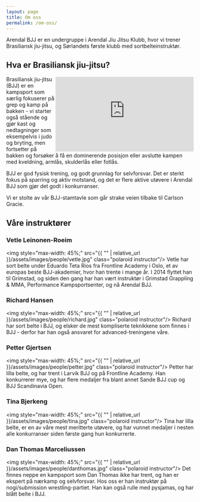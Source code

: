 ```yaml
---
layout: page
title: Om oss
permalink: /om-oss/
---
```


Arendal BJJ er en undergruppe i Arendal Jiu Jitsu Klubb, hvor vi trener Brasiliansk jiu-jitsu, og Sørlandets første klubb med sortbelteinstruktør.

## Hva er Brasiliansk jiu-jitsu?
<iframe width="370" height="200" src="https://www.youtube.com/embed/28P6EVeneYo" frameborder="0" allow="accelerometer; autoplay; encrypted-media; gyroscope; picture-in-picture" allowfullscreen="" style="
    float: right;
    margin: 2px;
"></iframe>
Brasiliansk jiu-jitsu (BJJ) er en kampsport som særlig fokuserer på grep og kamp på bakken - vi starter også stående og gjør
kast og nedtagninger som eksempelvis i judo og bryting, men fortsetter på bakken og forsøker å få en dominerende
posisjon eller avslutte kampen med kveldning, armlås, skulderlås eller fotlås.

BJJ er god fysisk trening, og godt grunnlag for selvforsvar. Det er sterkt fokus på sparring og aktiv motstand, og det
er flere aktive utøvere i Arendal BJJ som gjør det godt i konkurranser.

Vi er stolte av vår BJJ-stamtavle som går strake veien tilbake til Carlson Gracie.

## Våre instruktører

### Vetle Leinonen-Roeim

<img style="max-width: 45%;" src="{{ "" | relative_url }}/assets/images/people/vetle.jpg" class="polaroid instructor"/>
 Vetle har sort belte under Eduardo Teta Rios fra Frontline Academy i Oslo, et av europas beste BJJ-akademier, hvor han trente i mange år. I 2014 flyttet han til Grimstad, og siden den gang har han vært instruktør i Grimstad Grappling & MMA, Performance Kampsportsenter, og nå Arendal BJJ.

### Richard Hansen
<img style="max-width: 45%;" src="{{ "" | relative_url }}/assets/images/people/richard.jpg" class="polaroid instructor"/>
Richard har sort belte i BJJ, og elsker de mest kompliserte teknikkene som finnes i BJJ - derfor har han også ansvaret for advanced-treningene våre.

### Petter Gjertsen

<img style="max-width: 45%;" src="{{ "" | relative_url }}/assets/images/people/petter.jpg" class="polaroid instructor"/>
Petter har lilla belte, og har trent i Larvik BJJ og på Frontline Academy. Han konkurrerer mye, og har flere medaljer fra blant annet Sande BJJ cup og BJJ Scandinavia Open.

### Tina Bjerkeng

<img style="max-width: 45%;" src="{{ "" | relative_url }}/assets/images/people/tina.jpg" class="polaroid instructor"/>
Tina har lilla belte, er en av våre mest meritterte utøvere, og har vunnet medaljer i nesten alle konkurranser siden første gang hun
konkurrerte.

### Dan Thomas Marceliussen
<img style="max-width: 45%;" src="{{ "" | relative_url }}/assets/images/people/danthomas.jpg" class="polaroid instructor"/>
Det finnes neppe en kampsport som Dan Thomas ikke har trent, og han er ekspert på nærkamp og selvforsvar. Hos oss er han instruktør på nogi/submission wrestling-partiet. Han kan også rulle med pysjamas, og har blått belte i BJJ.
